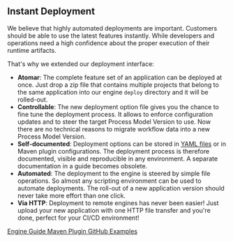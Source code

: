 ## Instant Deployment
We believe that highly automated deployments are important. Customers should be able to use the 
latest features instantly. While developers and operations need a high confidence
about the proper execution of their runtime artifacts.

That's why we extended our deployment interface:

* __Atomar__: The complete feature set of an application can be deployed at once. Just drop a zip file that contains multiple projects that belong to the same application into our engine `deploy` directory and it will be rolled-out. 
* __Controllable__: The new deployment option file gives you the chance to fine tune the deployment process. It allows to enforce configuration updates and to steer the target Process Model Version to use. Now there are no technical reasons to migrate workflow data into a new Process Model Version. 
* __Self-documented__: Deployment options can be stored in <a href="@engine.guide.url@/administration/deployment.html#advanced-deployment" target="_blank">YAML files</a> or in Maven plugin configurations. The deployment process is therefore documented, visible and reproducible in any environment. A separate documentation in a guide becomes obsolete.
* __Automated__: The deployment to the engine is steered by simple file operations. So almost any scripting environment can be used to automate deployments. 
The roll-out of a new application version should never take more effort than one click.
* __Via HTTP__: Deployment to remote engines has never been easier! Just upload your new application with one HTTP file transfer and you're done, perfect for your CI/CD environment!

<div class="short-links">
	<a href="${docBaseUrl}/engine-guide/administration/deployment.html" target="_blank">
	  <i class="fas fa-book"></i> Engine Guide
	</a>
	<a href="https://axonivy.github.io/project-build-plugin" target="_blank">
	  <i class="fas fa-book"></i> Maven Plugin
	</a>
	<a href="https://github.com/axonivy/project-build-examples" target="_blank">
	  <i class="fas fa-flask"></i> GitHub Examples
	</a>
</div>
